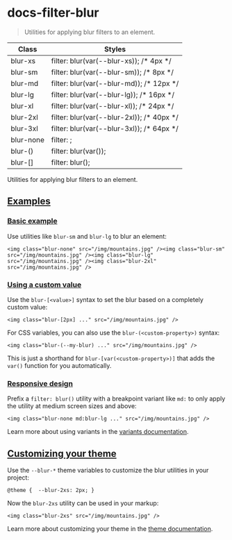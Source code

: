 # docs-filter-blur

> Utilities for applying blur filters to an element.

| Class                    | Styles                                    |
| ------------------------ | ----------------------------------------- |
| blur-xs                  | filter: blur(var(--blur-xs)); /* 4px */   |
| blur-sm                  | filter: blur(var(--blur-sm)); /* 8px */   |
| blur-md                  | filter: blur(var(--blur-md)); /* 12px */  |
| blur-lg                  | filter: blur(var(--blur-lg)); /* 16px */  |
| blur-xl                  | filter: blur(var(--blur-xl)); /* 24px */  |
| blur-2xl                 | filter: blur(var(--blur-2xl)); /* 40px */ |
| blur-3xl                 | filter: blur(var(--blur-3xl)); /* 64px */ |
| blur-none                | filter: ;                                 |
| blur-(<custom-property>) | filter: blur(var(<custom-property>));     |
| blur-[<value>]           | filter: blur(<value>);                    |

Utilities for applying blur filters to an element.

## [Examples](#examples)

### [Basic example](#basic-example)

Use utilities like `blur-sm` and `blur-lg` to blur an element:

    <img class="blur-none" src="/img/mountains.jpg" /><img class="blur-sm" src="/img/mountains.jpg" /><img class="blur-lg" src="/img/mountains.jpg" /><img class="blur-2xl" src="/img/mountains.jpg" />

### [Using a custom value](#using-a-custom-value)

Use the `blur-[<value>]` syntax to set the blur based on a completely custom value:

    <img class="blur-[2px] ..." src="/img/mountains.jpg" />

For CSS variables, you can also use the `blur-(<custom-property>)` syntax:

    <img class="blur-(--my-blur) ..." src="/img/mountains.jpg" />

This is just a shorthand for `blur-[var(<custom-property>)]` that adds the `var()` function for you automatically.

### [Responsive design](#responsive-design)

Prefix a `filter: blur()` utility with a breakpoint variant like `md:` to only apply the utility at medium screen sizes and above:

    <img class="blur-none md:blur-lg ..." src="/img/mountains.jpg" />

Learn more about using variants in the [variants documentation](/docs/hover-focus-and-other-states).

## [Customizing your theme](#customizing-your-theme)

Use the `--blur-*` theme variables to customize the blur utilities in your project:

    @theme {  --blur-2xs: 2px; }

Now the `blur-2xs` utility can be used in your markup:

    <img class="blur-2xs" src="/img/mountains.jpg" />

Learn more about customizing your theme in the [theme documentation](about:/docs/theme#customizing-your-theme).
